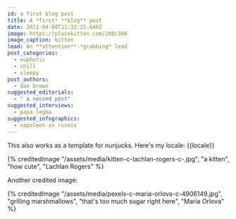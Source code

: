 ```yaml
---
id: a first blog post
title: A *first* **blog** post
date: 2021-04-08T11:32:25.646Z
image: https://placekitten.com/200/300
image_caption: kitten
lead: An **attention**-*grabbing* lead
post_categories:
  - euphoric
  - chill
  - sleepy
post_authors:
  - dan brown
suggested_editorials:
  - " a second post"
suggested_interviews:
  - papa legba
suggested_infographics:
  - napoleon in russia
---
```

This also works as a template for nunjucks. Here's my locale: {{locale}}<br>

{% creditedImage "/assets/media/kitten-c-lachlan-rogers-c-.jpg", "a kitten", "how cute", "Lachlan Rogers" %}

Another credited image:

{% creditedImage "/assets/media/pexels-c-maria-orlova-c-4906149.jpg", "grilling marshmallows", "that's too much sugar right here", "Maria Orlova" %}
